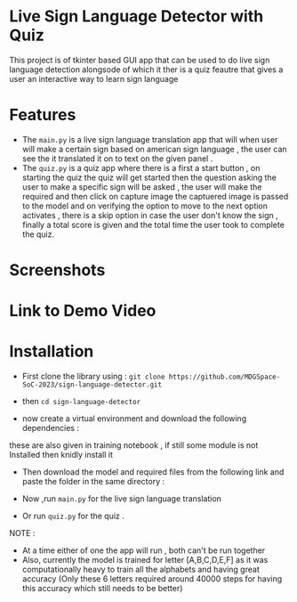
# Live Sign Language Detector with Quiz
This project is of tkinter based GUI app that can be used to do live sign language detection alongsode of which it ther is a quiz feautre that gives a user an interactive way to learn sign language 

# Features 
* The `main.py` is a live sign language translation app that will when user will make a certain sign based on american sign language , the user can see the it translated it on to text on the given panel . 
* The `quiz.py` is a quiz app where there is a first a start button , on starting the quiz the quiz will get started then the question asking the user to make a specific sign will be asked , the user will make the required and then click on capture image the captuered image is passed to the model and on verifying the option to move to the next option activates , there is a skip option in case the user don't know the sign , finally a total score is given and the total time  the user took to complete the quiz.

# Screenshots

# Link to Demo Video 

# Installation 

* First clone the library using :
`git clone https://github.com/MDGSpace-SoC-2023/sign-language-detector.git`

* then `cd sign-language-detector`

* now create  a virtual environment and download the following dependencies :

these are also given in training notebook  , if still some module is not Installed then knidly install it 
* Then download the model and required files from the following link and paste the folder in the same directory :

* Now ,run `main.py` for the live sign language translation 
* Or run    `quiz.py` for the quiz .

NOTE :
* At a time either of one the app will run , both can't be run together 
* Also, currently the model is trained for letter [A,B,C,D,E,F] as it was computationally heavy to train all the alphabets and having great accuracy (Only these 6 letters required around 40000 steps for having this accuracy which still needs to be better) 



